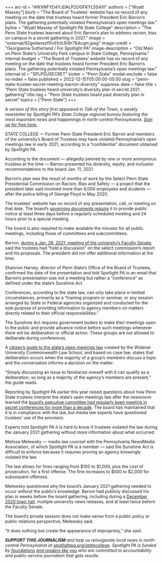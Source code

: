 +++
arc-id = "4WXNFYD4YJDALP2OGFKYL5S4XI"
authors = ["Wyatt Massey"]
blurb = "The Board of Trustees’ website has no record of any meeting on the date that trustees heard former President Eric Barron’s plans. The gathering potentially violated Pennsylvania’s open meetings law."
byline = "Wyatt Massey of Spotlight PA State College"
description = "The Penn State trustees learned about Eric Barron’s plan to address racism, bias on campus in a secret gathering in 2021."
image = "external/92gvdwrezf0v01cb3h9r784cqm.jpeg"
image-credit = "Georgianna Sutherland / For Spotlight PA"
image-description = "Old Main on Penn State's University Park campus in State College, Pennsylvania."
internal-budget = "The Board of Trustees’ website has no record of any meeting on the date that trustees heard former President Eric Barron’s plans. The gathering potentially violated Pennsylvania’s open meetings law."
internal-id = "SPLPSUSECRET"
kicker = "Penn State"
modal-exclude = false
no-index = false
published = 2022-12-15T05:00:00-05:00
slug = "penn-state-trustee-secret-meeting-barron-diversity"
suppress-date = false
title = "Penn State trustees heard university’s diversity plan in secret 2021 gathering"
title-tag = "Penn State trustees heard past diversity plan in secret"
topics = ["Penn State"]
+++

<i>A version of this story first appeared in Talk of the Town, a weekly newsletter by Spotlight PA’s State College regional bureau featuring the most important news and happenings in north-central Pennsylvania. </i><a href="https://www.spotlightpa.org/newsletters"><i>Sign up for free here.</i></a>

STATE COLLEGE — Former Penn State President Eric Barron and members of the university’s Board of Trustees may have violated Pennsylvania’s open meetings law in early 2021, according to a “confidential” document obtained by Spotlight PA.

According to the document — allegedly penned by one or more anonymous trustees at the time — Barron presented his diversity, equity, and inclusion recommendations to the board Jan. 11, 2021.

Barron’s plan was the result of months of work by the Select Penn State Presidential Commission on Racism, Bias and Safety — a project that the president later said involved more than 6,000 employees and students — after the police killing of George Floyd in May 2020.

<script src="https://www.spotlightpa.org/embed.js" async></script><div data-spl-embed-version="1" data-spl-src="https://www.spotlightpa.org/embeds/newsletter/?cta=Sign%20up%20for%20our%20new%20regional%20newsletter%2C%20%3Cb%3ETalk%20of%20the%20Town%3C%2Fb%3E%2C%20and%20get%20all%20the%20news%20and%20notes%20from%20State%20College%20and%20north-central%20PA.&button=Sign%20Up%20Now&preselect=state_college&eyebrow=DON'T%20MISS%20A%20BEAT"></div>

The trustees’ website has no record of any presentation, call, or meeting on that date. The board’s <a href="https://cpb-us-e1.wpmucdn.com/sites.psu.edu/dist/7/64540/files/2019/03/Standing-Orders-2020-September.pdf">governing documents require</a> it to provide public notice at least three days before a regularly scheduled meeting and 24 hours prior to a special meeting.

The board is also required to make available the minutes for all public meetings, including those of committees and subcommittees.

Barron, <a href="https://cpb-us-e1.wpmucdn.com/sites.psu.edu/dist/a/13525/files/2021/12/record_012621.pdf">during a Jan. 26, 2021, meeting of the university’s Faculty Senate</a>, said the trustees had “held a discussion” on the select commission’s report and his proposals. The president did not offer additional information at the time.

Shannon Harvey, director of Penn State’s Office of the Board of Trustees, confirmed the date of the presentation and told Spotlight PA in an email that Barron’s presentation was not a meeting but rather a “conference” as defined under the state’s Sunshine Act.

Conferences, according to the state law, can only take place in limited circumstances, primarily as a “training program or seminar, or any session arranged by State or Federal agencies organized and conducted for the sole purpose of providing information to agency members on matters directly related to their official responsibilities.”

<script src="https://www.spotlightpa.org/embed.js" async></script><div data-spl-embed-version="1" data-spl-src="https://www.spotlightpa.org/embeds/donate/"></div>

The Sunshine Act requires government bodies to make their meetings open to the public and provide advance notice before such meetings whenever there will be deliberation or official action. These groups are not allowed to deliberate during conferences.

A <a href="https://blogs.law.widener.edu/envirolawcenter/files/2010/03/PA_Citizens_Guide_re_Sunshine_Act.pdf">citizen’s guide to the state’s open meetings law</a> created by the Widener University Commonwealth Law School, and based on case law, states that deliberation occurs when the majority of a group’s members discuss a topic and the conversation informs a decision on the matter.

“Simply discussing an issue to familiarize oneself with it can qualify as a deliberation, so long as a majority of the agency’s members are present,” the guide reads.

Reporting by Spotlight PA earlier this year raised questions about how Penn State trustees interpret the state’s open meetings law after the newsroom learned the <a href="https://www.spotlightpa.org/statecollege/2022/09/penn-state-board-of-trustees-sunshine-act-public-meetings/">board’s executive committee had regularly been meeting in secret conferences for more than a decade</a>. The board has maintained that it is in compliance with the law, but media law experts have questioned trustees’ use of the provision.

Experts told Spotlight PA it is hard to know if trustees violated the law during the January 2021 gathering without more information about what occurred.

Melissa Melewsky — media law counsel with the Pennsylvania NewsMedia Association, of which Spotlight PA is a member — said the Sunshine Act is difficult to enforce because it requires proving an agency knowingly violated the law.

The law allows for fines ranging from $100 to $1,000, plus the cost of prosecution, for a first offense. The fine increases to $500 to $2,000 for subsequent offenses.

<script src="https://www.spotlightpa.org/embed.js" async></script><div data-spl-embed-version="1" data-spl-src="https://www.spotlightpa.org/embeds/tips/?tip_text=Do%20you%20have%20a%20tip%20about%20Penn%20State%3F%20We%20want%20to%20hear%20from%20you."></div>

Melewsky questioned why the board’s January 2021 gathering needed to occur without the public’s knowledge. Barron had publicly discussed his plan in weeks before the board gathering, including during a <a href="https://www.psu.edu/news/administration/story/racism-bias-and-community-safety-recommendations-discussed-during-town-hall/">December 2020 town hall</a>, multiple university news releases, and at least twice before the Faculty Senate.

The board’s private session does not make sense from a public policy or public relations perspective, Melewsky said.

“It does nothing but create the appearance of impropriety,” she said.

<i><b>SUPPORT THIS JOURNALISM</b></i><i> and help us reinvigorate local news in north-central Pennsylvania at </i><a href="/donate?campaign=701Dn000000Ygq1IAC&utm_source=www.spotlightpa.org&utm_medium=statecollege:section&utm_campaign=statecollege:main"><i>spotlightpa.org/statecollege</i></a><i>. Spotlight PA is funded by </i><a href="https://www.spotlightpa.org/support"><i>foundations</i></a><i> </i><a href="https://www.spotlightpa.org/support"><i>and readers like you</i></a><i> who are committed to accountability and public-service journalism that gets results.</i>
